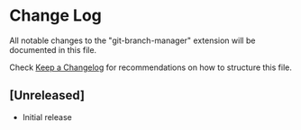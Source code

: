 # Change Log

All notable changes to the "git-branch-manager" extension will be documented in this file.

Check [Keep a Changelog](http://keepachangelog.com/) for recommendations on how to structure this file.

## [Unreleased]

- Initial release